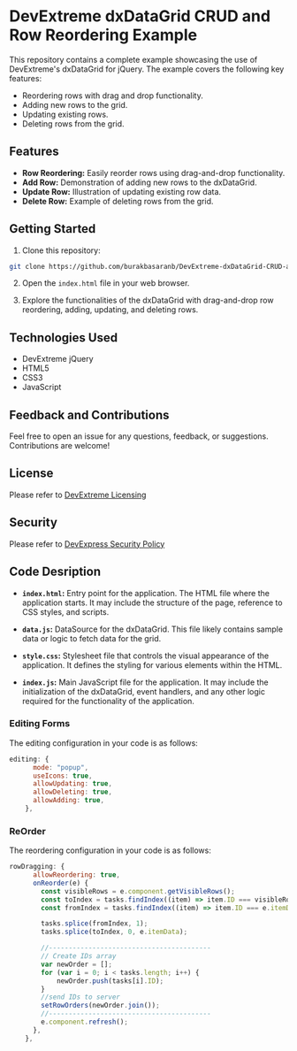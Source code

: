 # DevExtreme dxDataGrid CRUD and Row Reordering Example

This repository contains a complete example showcasing the use of DevExtreme's dxDataGrid for jQuery. The example covers the following key features:

- Reordering rows with drag and drop functionality.
- Adding new rows to the grid.
- Updating existing rows.
- Deleting rows from the grid.

## Features

- **Row Reordering:** Easily reorder rows using drag-and-drop functionality.
- **Add Row:** Demonstration of adding new rows to the dxDataGrid.
- **Update Row:** Illustration of updating existing row data.
- **Delete Row:** Example of deleting rows from the grid.

## Getting Started

1. Clone this repository:

```bash
git clone https://github.com/burakbasaranb/DevExtreme-dxDataGrid-CRUD-and-Row-Reordering-Example.git
```
2. Open the `index.html` file in your web browser.

3. Explore the functionalities of the dxDataGrid with drag-and-drop row reordering, adding, updating, and deleting rows.

## Technologies Used

- DevExtreme jQuery
- HTML5
- CSS3
- JavaScript

## Feedback and Contributions

Feel free to open an issue for any questions, feedback, or suggestions. Contributions are welcome!

## License

Please refer to [DevExtreme Licensing](https://js.devexpress.com/Licensing/)

## Security

Please refer to [DevExpress Security Policy](https://github.com/DevExpress/Shared/security/policy)

## Code Desription

- **`index.html`:** Entry point for the application. The HTML file where the application starts. It may include the structure of the page, reference to CSS styles, and scripts.

- **`data.js`:** DataSource for the dxDataGrid. This file likely contains sample data or logic to fetch data for the grid.

- **`style.css`:** Stylesheet file that controls the visual appearance of the application. It defines the styling for various elements within the HTML.

- **`index.js`:** Main JavaScript file for the application. It may include the initialization of the dxDataGrid, event handlers, and any other logic required for the functionality of the application.


### Editing Forms

The editing configuration in your code is as follows:

```javascript
editing: {
      mode: "popup",
      useIcons: true,
      allowUpdating: true,
      allowDeleting: true,
      allowAdding: true,
    },
```

### ReOrder

The reordering configuration in your code is as follows:


```javascript
rowDragging: {
      allowReordering: true,
      onReorder(e) {
        const visibleRows = e.component.getVisibleRows();
        const toIndex = tasks.findIndex((item) => item.ID === visibleRows[e.toIndex].data.ID);
        const fromIndex = tasks.findIndex((item) => item.ID === e.itemData.ID);

        tasks.splice(fromIndex, 1);
        tasks.splice(toIndex, 0, e.itemData);

        //-----------------------------------------
        // Create IDs array
        var newOrder = [];
        for (var i = 0; i < tasks.length; i++) {
            newOrder.push(tasks[i].ID);
        }
        //send IDs to server
        setRowOrders(newOrder.join());
        //-----------------------------------------
        e.component.refresh();
      },
    },
```
